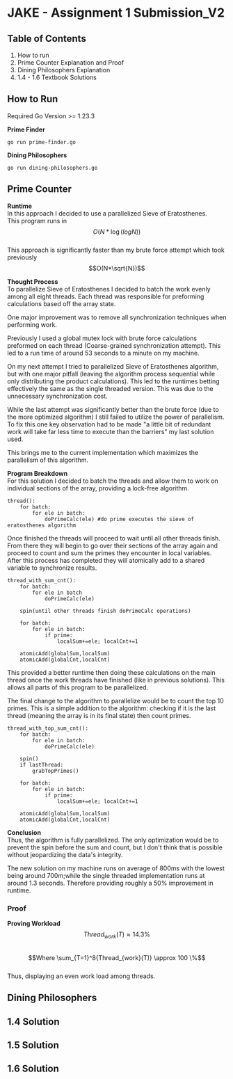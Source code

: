# JAKE - Assignment 1 Submission_V2

## Table of Contents 
1. How to run 
2. Prime Counter Explanation and Proof
3. Dining Philosophers Explanation
4. 1.4 - 1.6 Textbook Solutions

## How to Run
Required Go Version >= 1.23.3  

**Prime Finder**
```
go run prime-finder.go
```

**Dining Philosophers**
```
go run dining-philosophers.go
```
## Prime Counter 
**Runtime**  
In this approach I decided to use a parallelized Sieve of Eratosthenes.  
This program runs in  
$$O(N*\log({log{N}}))$$  
This approach is significantly faster than my brute force attempt which took previously  
$$O(N*\sqrt{N})$$  

**Thought Process**  
To parallelize Sieve of Eratosthenes I decided to batch the work evenly among all eight threads. Each thread was responsible for preforming calculations based off the array state.  

One major improvement was to remove all synchronization techniques when performing work.  

 Previously I used a global mutex lock with brute force calculations preformed on each thread (Coarse-grained synchronization attempt). This led to a run time of around 53 seconds to a minute on my machine.  

On my next attempt I tried to parallelized Sieve of Eratosthenes algorithm, but with one major pitfall (leaving the algorithm process sequential while only distributing the product calculations). This led to the runtimes betting effectively the same as the single threaded version. This was due to the unnecessary synchronization cost.  

While the last attempt was significantly better than the brute force (due to the more optimized algorithm) I still failed to utilize the power of parallelism. To fix this one key observation had to be made "a little bit of redundant work will take far less time to execute than the barriers" my last solution used.  

This brings me to the current implementation which maximizes the parallelism of this algorithm.  

**Program Breakdown**  
For this solution I decided to batch the threads and allow them to work on individual sections of the array, providing a lock-free algorithm.  
```
thread():
    for batch:
        for ele in batch:
            doPrimeCalc(ele) #do prime executes the sieve of eratosthenes algorithm
```

Once finished the threads will proceed to wait until all other threads finish. From there they will begin to go over their sections of the array again and proceed to count and sum the primes they encounter in local variables. After this process has completed they will atomically add to a shared variable to synchronize results.  

```
thread_with_sum_cnt():
    for batch:
        for ele in batch
            doPrimeCalc(ele)
    
    spin(until other threads finish doPrimeCalc operations)

    for batch:
        for ele in batch:
            if prime: 
                localSum+=ele; localCnt+=1

    atomicAdd(globalSum,localSum)
    atomicAdd(globalCnt,localCnt)
```  

This provided a better runtime then doing these calculations on the main thread once the work threads have finished (like in previous solutions). This allows all parts of this program to be parallelized.  

The final change to the algorithm to parallelize would be to count the top 10 primes. This is a simple addition to the algorithm: checking if it is the last thread (meaning the array is in its final state) then count primes.

```
thread_with_top_sum_cnt():
    for batch:
        for ele in batch:
            doPrimeCalc(ele)

    spin()
    if lastThread:
        grabTopPrimes()

    for batch:
        for ele in batch:
            if prime:
                localSum+=ele; localCnt+=1

    atomicAdd(globalSum,localSum)
    atomicAdd(globalCnt,localCnt)
```

**Conclusion**   
Thus, the algorithm is fully parallelized. The only optimization would be to prevent the spin before the sum and count, but I don't think that is possible without jeopardizing the data's integrity.  

The new solution on my machine runs on average of 800ms with the lowest being around 700m;while the single threaded implementation runs at around 1.3 seconds. Therefore providing roughly a 50% improvement in runtime.   


### Proof
**Proving Workload**  
$$Thread_{work}(T) \approx 14.3\%$$  
$$Where \sum_{T=1}^8{Thread_{work}(T)} \approx 100 \%$$  
Thus, displaying an even work load among threads.  

## Dining Philosophers 


## 1.4 Solution 


## 1.5 Solution 


## 1.6 Solution 


